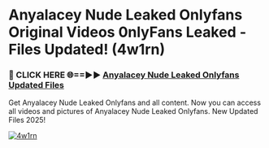 # Anyalacey Nude Leaked Onlyfans Original Videos 0nlyFans Leaked - Files Updated! (4w1rn)

<h3>🔴 CLICK HERE 🌐==►► <a href="https://tinyurl.com/ms9xzufz" rel="nofollow">Anyalacey Nude Leaked Onlyfans Updated Files</a></h3>

Get Anyalacey Nude Leaked Onlyfans and all content. Now you can access all videos and pictures of Anyalacey Nude Leaked Onlyfans. New Updated Files 2025!

[![4w1rn](https://i.imgur.com/ppqm5kG.gif)](https://tinyurl.com/ms9xzufz)
